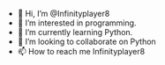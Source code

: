 - 👋 Hi, I’m @Infinityplayer8
- 👀 I’m interested in programming.
- 🌱 I’m currently learning Python.
- 💞️ I’m looking to collaborate on Python 
- 📫 How to reach me Infinityplayer8

<!---
Infinityplayer8/Infinityplayer8 is a ✨ special ✨ repository because its `README.md` (this file) appears on your GitHub profile.
You can click the Preview link to take a look at your changes.
--->
